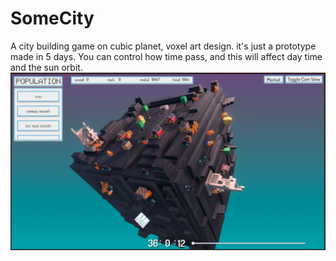 # SomeCity
A city building game on cubic planet, voxel art design. it's just a prototype made in 5 days.
You can control how time pass, and this will affect day time and the sun orbit.
![alt text](cover.png)
